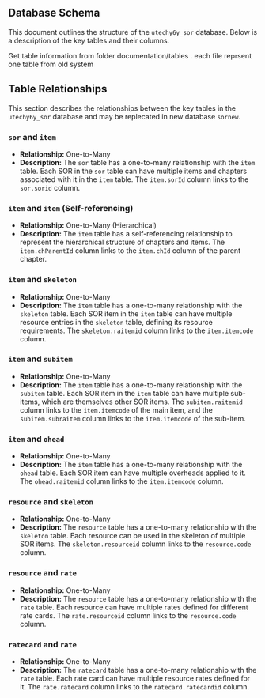 ## Database Schema

This document outlines the structure of the `utechy6y_sor` database. Below is a description of the key tables and their columns.

Get table information from folder documentation/tables . each file reprsent one table from old system


## Table Relationships

This section describes the relationships between the key tables in the `utechy6y_sor`  database and may be replecated in new database `sornew`.

### `sor` and `item`

*   **Relationship:** One-to-Many
*   **Description:** The `sor` table has a one-to-many relationship with the `item` table. Each SOR in the `sor` table can have multiple items and chapters associated with it in the `item` table. The `item.sorId` column links to the `sor.sorid` column.

### `item` and `item` (Self-referencing)

*   **Relationship:** One-to-Many (Hierarchical)
*   **Description:** The `item` table has a self-referencing relationship to represent the hierarchical structure of chapters and items. The `item.chParentId` column links to the `item.chId` column of the parent chapter.

### `item` and `skeleton`

*   **Relationship:** One-to-Many
*   **Description:** The `item` table has a one-to-many relationship with the `skeleton` table. Each SOR item in the `item` table can have multiple resource entries in the `skeleton` table, defining its resource requirements. The `skeleton.raitemid` column links to the `item.itemcode` column.

### `item` and `subitem`

*   **Relationship:** One-to-Many
*   **Description:** The `item` table has a one-to-many relationship with the `subitem` table. Each SOR item in the `item` table can have multiple sub-items, which are themselves other SOR items. The `subitem.raitemid` column links to the `item.itemcode` of the main item, and the `subitem.subraitem` column links to the `item.itemcode` of the sub-item.

### `item` and `ohead`

*   **Relationship:** One-to-Many
*   **Description:** The `item` table has a one-to-many relationship with the `ohead` table. Each SOR item can have multiple overheads applied to it. The `ohead.raitemid` column links to the `item.itemcode` column.

### `resource` and `skeleton`

*   **Relationship:** One-to-Many
*   **Description:** The `resource` table has a one-to-many relationship with the `skeleton` table. Each resource can be used in the skeleton of multiple SOR items. The `skeleton.resourceid` column links to the `resource.code` column.

### `resource` and `rate`

*   **Relationship:** One-to-Many
*   **Description:** The `resource` table has a one-to-many relationship with the `rate` table. Each resource can have multiple rates defined for different rate cards. The `rate.resourceid` column links to the `resource.code` column.

### `ratecard` and `rate`

*   **Relationship:** One-to-Many
*   **Description:** The `ratecard` table has a one-to-many relationship with the `rate` table. Each rate card can have multiple resource rates defined for it. The `rate.ratecard` column links to the `ratecard.ratecardid` column.
